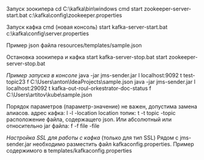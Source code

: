 Запуск зоокипера
    cd C:\kafka\bin\windows
    cmd
    start zookeeper-server-start.bat c:\kafka\config\zookeeper.properties

Запуск кафка
    cmd (новая консоль)
    start kafka-server-start.bat c:\kafka\config\server.properties

Пример json файла resources/templates/sample.json

Остановка зоокипера и кафка
    start kafka-server-stop.bat
    start zookeeper-server-stop.bat

_Пример запуска в консоле_
    java -jar jms-sender.jar l localhost:9092 t test-topic23 f C:\Users\anton\IdeaProjects\sample.json
    java -jar jms-sender.jar l localhost:29092 t kafka-out-roul-orkestrator-doc-status f C:\Users\artitov\kube\sample.json

Порядок параметров (параметр-значение) не важен, допустима замена алиасов.
    адрес кафка:
    l -l -location location
    топик:
    t -t topic -topic
    расположение файла, содержащего json. Или абсолютный или относительно jar файла:
    f -f file -file

_Настройка SSL для работы с кафка_ (только для тип SSL)
    Рядом с jms-sender.jar необходимо разместить файл kafkaconfig.properties.
    Пример содержимого в templates/kafkaconfig.properties